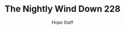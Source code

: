 ---
image: /assets/img/nwd/228_nwd_romans_10_17_esv.png
title: The Nightly Wind Down 228
categories:
  - The Nightly Wind Down
author: Hope Staff
notes: The Nightly Wind Down 228
embed: >-
  EMBED_GOES_HERE
transcript: >-
  SOME LINES OF TEXT START HERE
---